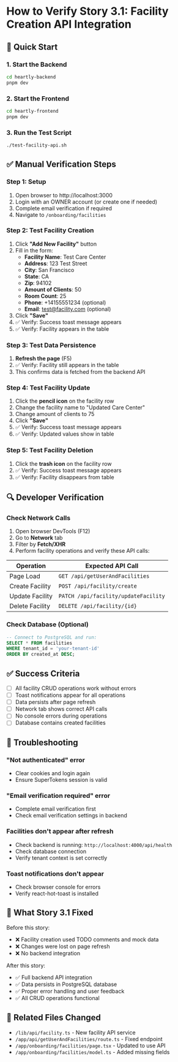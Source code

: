 # How to Verify Story 3.1: Facility Creation API Integration

## 🚀 Quick Start

### 1. Start the Backend
```bash
cd heartly-backend
pnpm dev
```

### 2. Start the Frontend
```bash
cd heartly-frontend
pnpm dev
```

### 3. Run the Test Script
```bash
./test-facility-api.sh
```

## ✅ Manual Verification Steps

### Step 1: Setup
1. Open browser to http://localhost:3000
2. Login with an OWNER account (or create one if needed)
3. Complete email verification if required
4. Navigate to `/onboarding/facilities`

### Step 2: Test Facility Creation
1. Click **"Add New Facility"** button
2. Fill in the form:
   - **Facility Name**: Test Care Center
   - **Address**: 123 Test Street
   - **City**: San Francisco
   - **State**: CA
   - **Zip**: 94102
   - **Amount of Clients**: 50
   - **Room Count**: 25
   - **Phone**: +14155551234 (optional)
   - **Email**: test@facility.com (optional)
3. Click **"Save"**
4. ✅ Verify: Success toast message appears
5. ✅ Verify: Facility appears in the table

### Step 3: Test Data Persistence
1. **Refresh the page** (F5)
2. ✅ Verify: Facility still appears in the table
3. This confirms data is fetched from the backend API

### Step 4: Test Facility Update
1. Click the **pencil icon** on the facility row
2. Change the facility name to "Updated Care Center"
3. Change amount of clients to 75
4. Click **"Save"**
5. ✅ Verify: Success toast message appears
6. ✅ Verify: Updated values show in table

### Step 5: Test Facility Deletion
1. Click the **trash icon** on the facility row
2. ✅ Verify: Success toast message appears
3. ✅ Verify: Facility disappears from table

## 🔍 Developer Verification

### Check Network Calls
1. Open browser DevTools (F12)
2. Go to **Network** tab
3. Filter by **Fetch/XHR**
4. Perform facility operations and verify these API calls:

| Operation | Expected API Call |
|-----------|------------------|
| Page Load | `GET /api/getUserAndFacilities` |
| Create Facility | `POST /api/facility/create` |
| Update Facility | `PATCH /api/facility/updateFacility` |
| Delete Facility | `DELETE /api/facility/{id}` |

### Check Database (Optional)
```sql
-- Connect to PostgreSQL and run:
SELECT * FROM facilities 
WHERE tenant_id = 'your-tenant-id' 
ORDER BY created_at DESC;
```

## ✅ Success Criteria

- [ ] All facility CRUD operations work without errors
- [ ] Toast notifications appear for all operations
- [ ] Data persists after page refresh
- [ ] Network tab shows correct API calls
- [ ] No console errors during operations
- [ ] Database contains created facilities

## 🐛 Troubleshooting

### "Not authenticated" error
- Clear cookies and login again
- Ensure SuperTokens session is valid

### "Email verification required" error
- Complete email verification first
- Check email verification settings in backend

### Facilities don't appear after refresh
- Check backend is running: `http://localhost:4000/api/health`
- Check database connection
- Verify tenant context is set correctly

### Toast notifications don't appear
- Check browser console for errors
- Verify react-hot-toast is installed

## 📝 What Story 3.1 Fixed

Before this story:
- ❌ Facility creation used TODO comments and mock data
- ❌ Changes were lost on page refresh
- ❌ No backend integration

After this story:
- ✅ Full backend API integration
- ✅ Data persists in PostgreSQL database
- ✅ Proper error handling and user feedback
- ✅ All CRUD operations functional

## 🔗 Related Files Changed

- `/lib/api/facility.ts` - New facility API service
- `/app/api/getUserAndFacilities/route.ts` - Fixed endpoint
- `/app/onboarding/facilities/page.tsx` - Updated to use API
- `/app/onboarding/facilities/model.ts` - Added missing fields